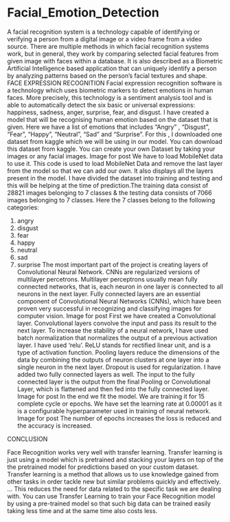 # Facial_Emotion_Detection


A facial recognition system is a technology capable of identifying or verifying a person from a digital image or a video frame from a video source. There are multiple methods in which facial recognition systems work, but in general, they work by comparing selected facial features from given image with faces within a database. It is also described as a Biometric Artificial Intelligence based application that can uniquely identify a person by analyzing patterns based on the person’s facial textures and shape.
FACE EXPRESSION RECOGNITION
Facial expression recognition software is a technology which uses biometric markers to detect emotions in human faces. More precisely, this technology is a sentiment analysis tool and is able to automatically detect the six basic or universal expressions: happiness, sadness, anger, surprise, fear, and disgust.
I have created a model that will be recognising human emotion based on the dataset that is given. Here we have a list of emotions that includes “Angry” , “Disgust”, “Fear”, “Happy”, “Neutral”, “Sad” and “Surprise”.
For this , I downloaded one dataset from kaggle which we will be using in our model. You can download this dataset from kaggle.
You can create your own Dataset by taking your images or any facial images.
Image for post
We have to load MobileNet data to use it. This code is used to load MobileNet Data and remove the last layer from the model so that we can add our own. It also displays all the layers present in the model.
I have divided the dataset into training and testing and this will be helping at the time of prediction.The training data consist of 28821 images belonging to 7 classes & the testing data consists of 7066 images belonging to 7 classes.
Here the 7 classes belong to the following categories:
1) angry
2) disgust
3) fear
4) happy
5) neutral
6) sad
7) surprise
The most important part of the project is creating layers of Convolutional Neural Network. CNNs are regularized versions of multilayer percetrons. Multilayer perceptrons usually mean fully connected networks, that is, each neuron in one layer is connected to all neurons in the next layer. Fully connected layers are an essential component of Convolutional Neural Networks (CNNs), which have been proven very successful in recognizing and classifying images for computer vision.
Image for post
First we have created a Convolutional layer. Convolutional layers convolve the input and pass its result to the next layer. To increase the stability of a neural network, I have used batch normalization that normalizes the output of a previous activation layer.
I have used ‘relu’. ReLU stands for rectified linear unit, and is a type of activation function. Pooling layers reduce the dimensions of the data by combining the outputs of neuron clusters at one layer into a single neuron in the next layer. Dropout is used for regularization.
I have added two fully connected layers as well. The input to the fully connected layer is the output from the final Pooling or Convolutional Layer, which is flattened and then fed into the fully connected layer.
Image for post
In the end we fit the model. We are training it for 15 complete cycle or epochs. We have set the learning rate at 0.00001 as it is a configurable hyperparameter used in training of neural network.
Image for post
The number of epochs increases the loss is reduced and the accuracy is increased.

CONCLUSION

Face Recognition works very well with transfer learning. Transfer learning is just using a model which is pretrained and stacking your layers on top of the the pretrained model for predictions based on your custom dataset.
Transfer learning is a method that allows us to use knowledge gained from other tasks in order tackle new but similar problems quickly and effectively. … This reduces the need for data related to the specific task we are dealing with.
You can use Transfer Learning to train your Face Recognition model by using a pre-trained model so that such big data can be trained easily taking less time and at the same time also costs less.
